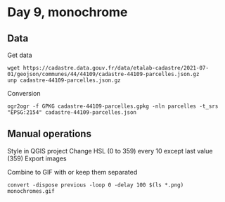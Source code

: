 # Day 9, monochrome

## Data

Get data

```
wget https://cadastre.data.gouv.fr/data/etalab-cadastre/2021-07-01/geojson/communes/44/44109/cadastre-44109-parcelles.json.gz
unp cadastre-44109-parcelles.json.gz
```

Conversion

```
ogr2ogr -f GPKG cadastre-44109-parcelles.gpkg -nln parcelles -t_srs "EPSG:2154" cadastre-44109-parcelles.json
```

## Manual operations

Style in QGIS project
Change HSL (0 to 359) every 10 except last value (359)
Export images

Combine to GIF with or keep them separated

```
convert -dispose previous -loop 0 -delay 100 $(ls *.png) monochromes.gif
```


